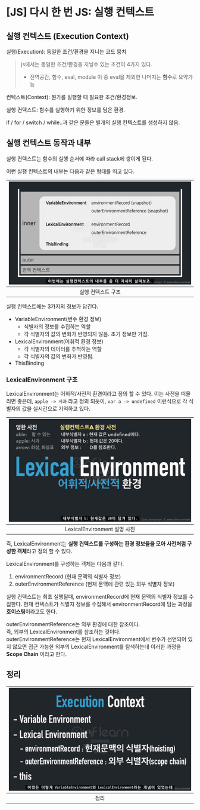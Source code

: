 # [JS] 다시 한 번 JS: 실행 컨텍스트

## 실행 컨텍스트 (Execution Context)
실행(Execution): 동일한 조건/환경을 지니는 코드 뭉치
> js에서는 동일한 조건/환경을 지닐수 있는 조건이 4가지 있다.  
> - 전역공간, 함수, eval, module
> 이 중 eval을 제외한 나머지는 **함수**로 요약가능

컨텍스트(Context): 뭔가를 실행할 때 필요한 조건/환경정보.

실행 컨텍스트: 함수를 실행하기 위한 정보를 담은 환경.

if / for / switch / while..과 같은 문들은 별개의 실행 컨텍스트를 생성하지 않음.

## 실행 컨텍스트 동작과 내부

실행 컨텍스트는 함수의 실행 순서에 따라 call stack에 쌓이게 된다.

이런 실행 컨텍스트의 내부는 다음과 같은 형태를 띄고 있다.  

| ![01.png](assets/%5BJS%5D%20%EB%8B%A4%EC%8B%9C%20%ED%95%9C%20%EB%B2%88%20JS%3A%20%EC%8B%A4%ED%96%89%20%EC%BB%A8%ED%85%8D%EC%8A%A4%ED%8A%B8/01.png) |
|:--------------------------------------------------------------------------------------------------------------------------------------------------:|
|                                                                     실행 컨텍스트 구조                                                                     |

실행 컨텍스트에는 3가지의 정보가 담긴다.
- VariableEnvironment(변수 환경 정보)
  - 식별자의 정보를 수집하는 역할
  - 각 식별자의 값의 변화가 반영되지 않음. 초기 정보만 가짐.
- LexicalEnvironment(어휘적 환경 정보)
  - 각 식별자의 데이터를 추척하는 역할
  - 각 식별자의 값의 변화가 반영됨.
- ThisBinding

### LexicalEnvironment 구조
LexicalEnvironment는 어휘적/사전적 환경이라고 정의 할 수 있다.
이는 사전을 떠올리면 좋은데, `apple -> 사과` 라고 정의 되듯이, `var a -> undefined` 이런식으로 각 식별자의 값을 실시간으로 기억하고 있다.  

| ![02.png](assets/%5BJS%5D%20%EB%8B%A4%EC%8B%9C%20%ED%95%9C%20%EB%B2%88%20JS%3A%20%EC%8B%A4%ED%96%89%20%EC%BB%A8%ED%85%8D%EC%8A%A4%ED%8A%B8/02.png) |
|:--------------------------------------------------------------------------------------------------------------------------------------------------:|
|                                                              LexicalEnvironment 설명 사진                                                              |

즉, LexicalEnvironment는 **실행 컨텍스트를 구성하는 환경 정보들을 모아 사전처럼 구성한 객체**라고 정의 할 수 있다.

LexicalEnvironment를 구성하는 객체는 다음과 같다.
1. environmentRecord (현재 문맥의 식별자 정보)
2. outerEnvironmentReference (현재 문맥에 관련 있는 외부 식별자 정보)

실행 컨텍스트는 최초 실행될때, environmentRecord에 현재 문맥의 식별자 정보를 수집한다.
현재 컨텍스트가 식별자 정보를 수집해서 environmentRecord에 담는 과정을 **호이스팅**이라고도 한다.

outerEnvironmentReference는 외부 환경에 대한 참조이다.  
즉, 외부의 LexicalEnvironment를 참조하는 것이다.  
outerEnvironmentReference는 현재 LexicalEnvironment에서 변수가 선언되어 있지 않으면 접근 가능한 외부의 LexicalEnvironment를 탐색하는데 이러한 과정을 **Scope Chain** 이라고 한다.

## 정리

| ![03.png](assets/%5BJS%5D%20%EB%8B%A4%EC%8B%9C%20%ED%95%9C%20%EB%B2%88%20JS%3A%20%EC%8B%A4%ED%96%89%20%EC%BB%A8%ED%85%8D%EC%8A%A4%ED%8A%B8/03.png) |
|:--------------------------------------------------------------------------------------------------------------------------------------------------:|
|     정리 |

